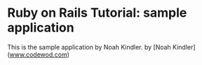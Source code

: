 # Ruby on Rails Tutorial: sample application

This is the sample application by Noah Kindler.  by [Noah Kindler] (www.codewod.com)